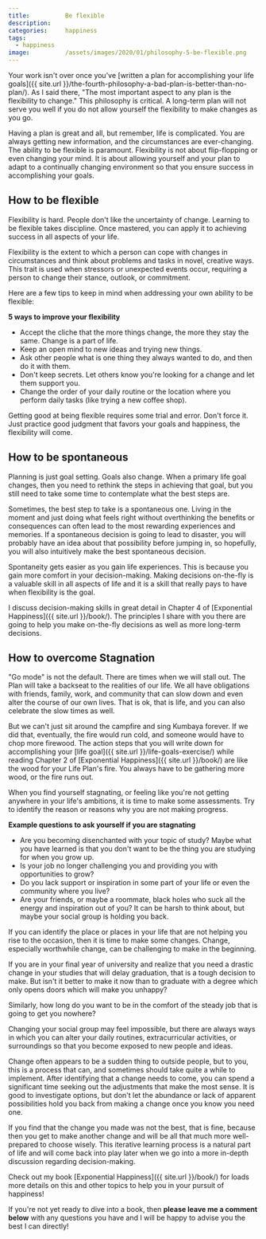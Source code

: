 ```yaml
---
title:			Be flexible
description: 	
categories:		happiness
tags:
  - happiness
image:			/assets/images/2020/01/philosophy-5-be-flexible.png
---
```



Your work isn't over once you've [written a plan for accomplishing your life goals]({{ site.url }}/the-fourth-philosophy-a-bad-plan-is-better-than-no-plan/). As I said there, "The most important aspect to any plan is the flexibility to change." This philosophy is critical. A long-term plan will not serve you well if you do not allow yourself the flexibility to make changes as you go. 

Having a plan is great and all, but remember, life is complicated. You are always getting new information, and the circumstances are ever-changing. The ability to be flexible is paramount. Flexibility is not about flip-flopping or even changing your mind. It is about allowing yourself and your plan to adapt to a continually changing environment so that you ensure success in accomplishing your goals.

## How to be flexible 

Flexibility is hard. People don't like the uncertainty of change. Learning to be flexible takes discipline. Once mastered, you can apply it to achieving success in all aspects of your life.

Flexibility is the extent to which a person can cope with changes in circumstances and think about problems and tasks in novel, creative ways. This trait is used when stressors or unexpected events occur, requiring a person to change their stance, outlook, or commitment. 

Here are a few tips to keep in mind when addressing your own ability to be flexible: 

**5 ways to improve your flexibility**
- Accept the cliche that the more things change, the more they stay the same. Change is a part of life.
- Keep an open mind to new ideas and trying new things.
- Ask other people what is one thing they always wanted to do, and then do it with them.
- Don't keep secrets. Let others know you're looking for a change and let them support you.
- Change the order of your daily routine or the location where you perform daily tasks (like trying a new coffee shop).

Getting good at being flexible requires some trial and error. Don't force it. Just practice good judgment that favors your goals and happiness, the flexibility will come.

## How to be spontaneous 

Planning is just goal setting. Goals also change. When a primary life goal changes, then you need to rethink the steps in achieving that goal, but you still need to take some time to contemplate what the best steps are. 

Sometimes, the best step to take is a spontaneous one. Living in the moment and just doing what feels right without overthinking the benefits or consequences can often lead to the most rewarding experiences and memories. If a spontaneous decision is going to lead to disaster, you will probably have an idea about that possibility before jumping in, so hopefully, you will also intuitively make the best spontaneous decision. 

Spontaneity gets easier as you gain life experiences. This is because you gain more comfort in your decision-making. Making decisions on-the-fly is a valuable skill in all aspects of life and it is a skill that really pays to have when flexibility is the goal. 

I discuss decision-making skills in great detail in Chapter 4 of [Exponential Happiness]({{ site.url }}/book/). The principles I share with you there are going to help you make on-the-fly decisions as well as more long-term decisions.

## How to overcome Stagnation 

"Go mode" is not the default. There are times when we will stall out. The Plan will take a backseat to the realities of our life. We all have obligations with friends, family, work, and community that can slow down and even alter the course of our own lives. That is ok, that is life, and you can also celebrate the slow times as well. 

But we can't just sit around the campfire and sing Kumbaya forever. If we did that, eventually, the fire would run cold, and someone would have to chop more firewood. The action steps that you will write down for accomplishing your [life goal]({{ site.url }}/life-goals-exercise/) while reading Chapter 2 of [Exponential Happiness]({{ site.url }}/book/) are like the wood for your Life Plan's fire. You always have to be gathering more wood, or the fire runs out.

When you find yourself stagnating, or feeling like you're not getting anywhere in your life's ambitions, it is time to make some assessments. Try to identify the reason or reasons why you are not making progress. 

**Example questions to ask yourself if you are stagnating**
- Are you becoming disenchanted with your topic of study? Maybe what you have learned is that you don't want to be the thing you are studying for when you grow up. 
- Is your job no longer challenging you and providing you with opportunities to grow? 
- Do you lack support or inspiration in some part of your life or even the community where you live? 
- Are your friends, or maybe a roommate, black holes who suck all the energy and inspiration out of you? It can be harsh to think about, but maybe your social group is holding you back. 

If you can identify the place or places in your life that are not helping you rise to the occasion, then it is time to make some changes. Change, especially worthwhile change, can be challenging to make in the beginning.

If you are in your final year of university and realize that you need a drastic change in your studies that will delay graduation, that is a tough decision to make. But isn't it better to make it now than to graduate with a degree which only opens doors which will make you unhappy? 

Similarly, how long do you want to be in the comfort of the steady job that is going to get you nowhere? 

Changing your social group may feel impossible, but there are always ways in which you can alter your daily routines, extracurricular activities, or surroundings so that you become exposed to new people and ideas.

Change often appears to be a sudden thing to outside people, but to you, this is a process that can, and sometimes should take quite a while to implement. After identifying that a change needs to come, you can spend a significant time seeking out the adjustments that make the most sense. It is good to investigate options, but don't let the abundance or lack of apparent possibilities hold you back from making a change once you know you need one. 

If you find that the change you made was not the best, that is fine, because then you get to make another change and will be all that much more well-prepared to choose wisely. This iterative learning process is a natural part of life and will come back into play later when we go into a more in-depth discussion regarding decision-making. 

Check out my book [Exponential Happiness]({{ site.url }}/book/) for loads more details on this and other topics to help you in your pursuit of happiness! 

If you're not yet ready to dive into a book, then **please leave me a comment below** with any questions you have and I will be happy to advise you the best I can directly! 